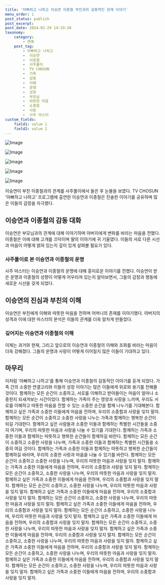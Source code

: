 ```yaml
---
title: '아빠하고 나하고 이승연 이종철 부친과의 감동적인 관계 이야기'
menu_order: 1
post_status: publish
post_excerpt: 
post_date: 2024-02-29 14:19:28
taxonomy:
    category:
        - 연예
    post_tag:
        - 아빠하고 나하고
        -  이승연
        -  이종철
        -  사주풀이
        -  TV CHOSUN
        -  가족
        -  감동
        -  이해
        -  운명
        -  성장
        -  부모님
        -  따뜻한 마음
        -  소중함
        -  사랑
        -  사주 마스터
custom_fields:
    field1: value 1
    field2: value 2
---
```


![Image](https://mimgnews.pstatic.net/image/109/2024/02/29/0005026776_001_20240229091205249.jpg?type=w540)

![Image](https://ssl.pstatic.net/mimgnews/image/109/2024/02/29/0005026776_002_20240229091205269.jpg?type=w540)

![Image](https://mimgnews.pstatic.net/image/109/2024/02/29/0005026776_003_20240229091205277.jpg?type=w540)

![Image](https://ssl.pstatic.net/mimgnews/image/109/2024/02/29/0005026776_004_20240229091205285.jpg?type=w540)

![Image](https://mimgnews.pstatic.net/image/109/2024/02/29/0005026776_005_20240229091205292.jpeg?type=w540)

이승연이 부친 이종철과의 관계를 사주풀이에서 들은 후 눈물을 보였다. TV CHOSUN '아빠하고 나하고' 프로그램에 출연한 이승연과 이종철은 진솔한 이야기를 공유하며 많은 이들의 감정을 자극했다. 
## 이승연과 이종철의 감동 대화
이승연은 부모님과의 관계에 대해 이야기하며 아버지에게 변화를 바라는 마음을 전했다. 이종철은 이에 대해 고개를 끄덕이며 딸의 이야기에 귀 기울였다. 이들의 서로 다른 시선과 마음이 어떻게 얽혀 있는지 깊이 있게 살펴볼 필요가 있다.
### 사주풀이로 본 이승연과 이종철의 운명
사주 마스터는 이승연과 이종철의 운명에 대해 흥미로운 이야기를 전했다. 이승연이 받은 운명과 이종철의 성향이 어떻게 어우러져 있는지 알아보면서, 그들의 감정과 행동에 새로운 시선을 갖게 되었다.
## 이승연의 진심과 부친의 이해
이승연은 부친에게 이해와 따뜻한 마음을 전하며 어머니의 존재를 이야기했다. 아버지의 성격과 이에 대한 마스터의 분석은 이들의 관계를 더욱 알차게 만들었다.
### 깊어지는 이승연과 이종철의 이해
이제는 과거와 현재, 그리고 앞으로의 이승연과 이종철의 이해와 조화를 바라는 마음이 더욱 강해졌다. 그들의 운명과 사랑이 어떻게 이어질지 많은 이들이 기대하고 있다.
## 마무리
이처럼 '아빠하고 나하고'를 통해 이승연과 이종철의 감동적인 이야기를 듣게 되었다. 가족 간의 소중한 연결고리와 이들의 성장 이야기는 많은 이들에게 위로와 용기를 전해줄 것이다. 함께하는 모든 순간이 소중하고, 서로를 이해하고 받아들이는 마음이 얼마나 소중한지 되새겨보는 시간이었다. 함께하는 가족이 주는 영양과 사랑을 느끼며, 우리도 서로를 이해하고 따뜻한 마음을 전할 수 있는 소중한 순간을 함께 나누기를 기대해본다. 함께하고 싶은 가족과 소중한 이들에게 마음을 전하며, 우리의 소중함과 사랑을 잊지 말자. 함께하는 모든 순간이 소중하고 소중한 사랑을 나누는 가족과 함께하는 행복한 순간이 되길 기대한다. 함께하고 싶은 사람들과 소중한 이들과 함께하는 특별한 시간들을 소중히 여기며, 우리의 따뜻한 마음과 사랑을 나눌 수 있기를 기대한다. 함께하는 가족과 소중한 이들과 함께하는 따뜻하고 행복한 순간들이 함께하길 바란다. 함께하는 모든 순간이 소중하고 소중한 사랑을 나누며, 가족과 소중한 이들과 함께하는 특별한 시간들을 소중히 여길 것이다. 함께하는 가족과 소중한 이들과 함께하는 따뜻하고 행복한 순간들이 함께하길 바라며, 우리의 소중한 사랑과 마음을 나눌 수 있기를 바란다. 함께하는 모든 순간이 소중하고 소중한 사랑을 나누며, 우리의 따뜻한 마음과 사랑을 잊지 말자. 함께하는 가족과 소중한 이들에게 마음을 전하며, 우리의 소중함과 사랑을 잊지 말자. 함께하는 모든 순간이 소중하고, 소중한 사랑을 나누며, 우리의 따뜻한 마음과 사랑을 잊지 말자. 함께하고 싶은 가족과 소중한 이들에게 마음을 전하며, 우리의 소중함과 사랑을 잊지 말자. 함께하는 모든 순간이 소중하고, 소중한 사랑을 나누며, 우리의 따뜻한 마음과 사랑을 잊지 말자. 함께하고 싶은 가족과 소중한 이들에게 마음을 전하며, 우리의 소중함과 사랑을 잊지 말자. 함께하는 모든 순간이 소중하고, 소중한 사랑을 나누며, 우리의 따뜻한 마음과 사랑을 잊지 말자. 함께하고 싶은 가족과 소중한 이들에게 마음을 전하며, 우리의 소중함과 사랑을 잊지 말자. 함께하는 모든 순간이 소중하고, 소중한 사랑을 나누며, 우리의 따뜻한 마음과 사랑을 잊지 말자. 함께하고 싶은 가족과 소중한 이들에게 마음을 전하며, 우리의 소중함과 사랑을 잊지 말자. 함께하는 모든 순간이 소중하고, 소중한 사랑을 나누며, 우리의 따뜻한 마음과 사랑을 잊지 말자. 함께하고 싶은 가족과 소중한 이들에게 마음을 전하며, 우리의 소중함과 사랑을 잊지 말자. 함께하는 모든 순간이 소중하고, 소중한 사랑을 나누며, 우리의 따뜻한 마음과 사랑을 잊지 말자. 함께하고 싶은 가족과 소중한 이들에게 마음을 전하며, 우리의 소중함과 사랑을 잊지 말자. 함께하는 모든 순간이 소중하고, 소중한 사랑을 나누며, 우리의 따뜻한 마음과 사랑을 잊지 말자. 함께하고 싶은 가족과 소중한 이들에게 마음을 전하며, 우리의 소중함과 사랑을 잊지 말자. 함께하는 모든 순간이 소중하고, 소중한 사랑을 나누며, 우리의 따뜻한 마음과 사랑을 잊지 말자. 함께하고 싶은 가족과 소중한 이들에게 마음을 전하며, 우리의 소중함과 사랑을 잊지 말자.


